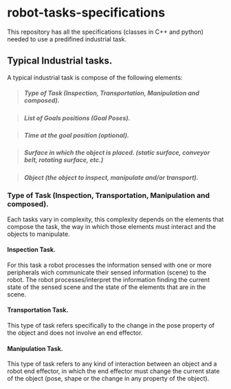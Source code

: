 # robot-tasks-specifications
This repository has all the specifications (classes in C++ and python) needed to use a predifined industrial task.

## Typical Industrial tasks.
A typical industrial task is compose of the following elements:

> ##### Type of Task (Inspection, Transportation, Manipulation and composed).

> ##### List of Goals positions (Goal Poses).

> ##### Time at the goal position (optional).

> ##### Surface in which the object is placed. (static surface, conveyor belt, rotating surface, etc.)

> ##### Object (the object to inspect, manipulate and/or transport).

### Type of Task (Inspection, Transportation, Manipulation and composed).
Each tasks vary in complexity, this complexity depends on the elements that compose the task, the way in which those elements must interact and the objects to manipulate.

#### Inspection Task.
For this task a robot processes the information sensed with one or more peripherals wich communicate their sensed information (scene) to the robot. The robot processes/interpret the information finding the current state of the sensed scene and the state of the elements that are in the scene.

#### Transportation Task.
This type of task refers specifically to the change in the pose property of the object and does not involve an end effector.

#### Manipulation Task.
This type of task refers to any kind of interaction between an object and a robot end effector, in which the end effector must change the current state of the object (pose, shape or the change in any property of the object).
